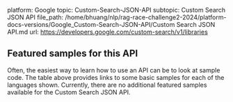 platform: Google
topic: Custom-Search-JSON-API
subtopic: Custom Search JSON API
file_path: /home/bhuang/nlp/rag-race-challenge2-2024/platform-docs-versions/Google_Custom-Search-JSON-API/Custom Search JSON API.md
url: https://developers.google.com/custom-search/v1/libraries

## Featured samples for this API

Often, the easiest way to learn how to use an API can be to look at sample code. The table above provides links to some basic samples for each of the languages shown. Currently, there are no additional featured samples available for the Custom Search JSON API.